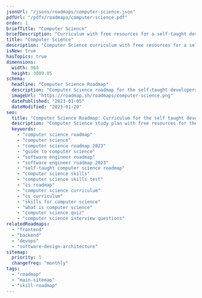 ```yaml
---
jsonUrl: "/jsons/roadmaps/computer-science.json"
pdfUrl: "/pdfs/roadmaps/computer-science.pdf"
order: 1
briefTitle: "Computer Science"
briefDescription: "Curriculum with free resources for a self-taught developer."
title: "Computer Science"
description: "Computer Science curriculum with free resources for a self-taught developer."
isNew: true
hasTopics: true
dimensions:
  width: 968
  height: 3009.05
schema:
  headline: "Computer Science Roadmap"
  description: "Computer Science roadmap for the self-taught developers and bootcamp grads. We also have resources and short descriptions attached to the roadmap items so you can get everything you want to learn in one place."
  imageUrl: "https://roadmap.sh/roadmaps/computer-science.png"
  datePublished: "2023-01-05"
  dateModified: "2023-01-20"
seo:
  title: "Computer Science Roadmap: Curriculum for the self taught developer"
  description: "Computer Science study plan with free resources for the self-taught and bootcamp grads wanting to learn Computer Science."
  keywords:
    - "computer science roadmap"
    - "computer science"
    - "computer science roadmap 2023"
    - "guide to computer science"
    - "software engineer roadmap"
    - "software engineer roadmap 2023"
    - "self-taught computer science roadmap"
    - "computer science skills"
    - "computer science skills test"
    - "cs roadmap"
    - "computer science curriculum"
    - "cs curriculum"
    - "skills for computer science"
    - "what is computer science"
    - "computer science quiz"
    - "computer science interview questions"
relatedRoadmaps:
  - "frontend"
  - "backend"
  - "devops"
  - "software-design-architecture"
sitemap:
  priority: 1
  changefreq: "monthly"
tags:
  - "roadmap"
  - "main-sitemap"
  - "skill-roadmap"
---
```


